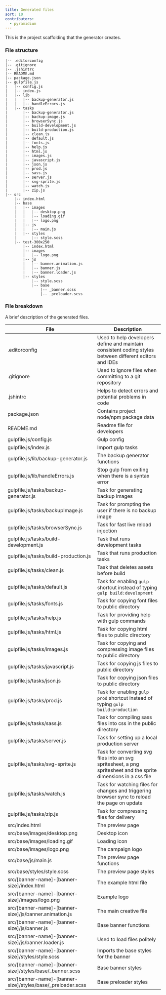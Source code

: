 ```yaml
---
title: Generated files
sort: 10
contributors:
  - pyramidium
---
```


This is the project scaffolding that the generator creates.

### File structure

```
|-- .editorconfig
|-- .gitignore
|-- .jshintrc
|-- README.md
|-- package.json
|-- gulpfile.js
|   |-- config.js
|   |-- index.js
|   |-- lib
|   |   |-- backup-generator.js
|   |   |-- handleErrors.js
|   |-- tasks
|       |-- backup-generator.js
|       |-- backup-image.js
|       |-- browserSync.js
|       |-- build-development.js
|       |-- build-production.js
|       |-- clean.js
|       |-- default.js
|       |-- fonts.js
|       |-- help.js
|       |-- html.js
|       |-- images.js
|       |-- javascript.js
|       |-- json.js
|       |-- prod.js
|       |-- sass.js
|       |-- server.js
|       |-- svg-sprite.js
|       |-- watch.js
|       |-- zip.js
|-- src
    |-- index.html
    |-- base
    |   |-- images
    |   |   |-- desktop.png
    |   |   |-- loading.gif
    |   |   |-- logo.png
    |   |-- js
    |   |   |-- main.js
    |   |-- styles
    |       |-- style.scss
    |-- test-300x250
        |-- index.html
        |-- images
        |   |-- logo.png
        |-- js
        |   |-- banner.animation.js
        |   |-- banner.js
        |   |-- banner.loader.js
        |-- styles
            |-- style.scss
            |-- base
                |-- _banner.scss
                |-- _preloader.scss
```

### File breakdown

A brief description of the generated files.

|File|Description|
|----|-----------|
|.editorconfig|Used to help developers define and maintain consistent coding styles between different editors and IDEs|
|.gitignore|Used to ignore files when committing to a git repository|
|.jshintrc|Helps to detect errors and potential problems in code|
|package.json|Contains project node/npm package data|
|README.md|Readme file for developers|
|gulpfile.js/config.js|Gulp config|
|gulpfile.js/index.js|Import gulp tasks|
|gulpfile.js/lib/backup-generator.js|The backup generator functions|
|gulpfile.js/lib/handleErrors.js|Stop gulp from exiting when there is a syntax error|
|gulpfile.js/tasks/backup-generator.js|Task for generating backup images|
|gulpfile.js/tasks/backupImage.js|Task for prompting the user if there is no backup image|
|gulpfile.js/tasks/browserSync.js|Task for fast live reload injection|
|gulpfile.js/tasks/build-development.js|Task that runs development tasks|
|gulpfile.js/tasks/build-production.js|Task that runs production tasks|
|gulpfile.js/tasks/clean.js|Task that deletes assets before build|
|gulpfile.js/tasks/default.js|Task for enabling `gulp` shortcut instead of typing `gulp build:development`|
|gulpfile.js/tasks/fonts.js|Task for copying font files to public directory|
|gulpfile.js/tasks/help.js|Task for providing help with gulp commands|
|gulpfile.js/tasks/html.js|Task for copying html files to public directory|
|gulpfile.js/tasks/images.js|Task for copying and compressing image files to public directory|
|gulpfile.js/tasks/javascript.js|Task for copying js files to public directory|
|gulpfile.js/tasks/json.js|Task for copying json files to public directory|
|gulpfile.js/tasks/prod.js|Task for enabling `gulp prod` shortcut instead of typing `gulp build:production`|
|gulpfile.js/tasks/sass.js|Task for compiling sass files into css in the public directory|
|gulpfile.js/tasks/server.js|Task for setting up a local production server|
|gulpfile.js/tasks/svg-sprite.js|Task for converting svg files into an svg spritesheet, a png spritesheet and the sprite dimensions in a css file|
|gulpfile.js/tasks/watch.js|Task for watching files for changes and triggering browser sync to reload the page on update|
|gulpfile.js/tasks/zip.js|Task for compressing files for delivery|
|src/index.html|The preview page|
|src/base/images/desktop.png|Desktop icon|
|src/base/images/loading.gif|Loading icon|
|src/base/images/logo.png|The campaign logo|
|src/base/js/main.js|The preview page functions|
|src/base/styles/style.scss|The preview page styles|
|src/[banner-name]-[banner-size]/index.html|The example html file|
|src/[banner-name]-[banner-size]/images/logo.png|Example logo|
|src/[banner-name]-[banner-size]/js/banner.animation.js|The main creative file|
|src/[banner-name]-[banner-size]/js/banner.js|Base banner functions|
|src/[banner-name]-[banner-size]/js/banner.loader.js|Used to load files politely|
|src/[banner-name]-[banner-size]/styles/style.scss|Imports the base styles for the banner|
|src/[banner-name]-[banner-size]/styles/base/_banner.scss|Base banner styles|
|src/[banner-name]-[banner-size]/styles/base/_preloader.scss|Base preloader styles|

